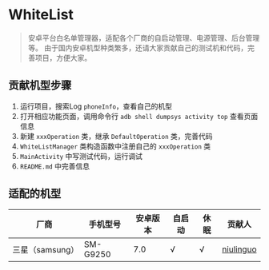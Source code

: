 # WhiteList

> 安卓平台白名单管理器，适配各个厂商的自启动管理、电源管理、后台管理等。
> 由于国内安卓机型种类繁多，还请大家贡献自己的测试机和代码，完善项目，方便大家。

## 贡献机型步骤

1. 运行项目，搜索Log `phoneInfo`，查看自己的机型
2. 打开相应功能页面，调用命令行 `adb shell dumpsys activity top` 查看页面信息
3. 新建 `xxxOperation` 类，继承 `DefaultOperation` 类，完善代码
4. `WhiteListManager` 类构造函数中注册自己的 `xxxOperation` 类
5. `MainActivity` 中写测试代码，运行调试
6. `README.md` 中完善信息

## 适配的机型
|厂商|手机型号|安卓版本|自启动|休眠|贡献人|
|---|---|---|---|---|---|
|三星（samsung）|SM-G9250|7.0|√|√|[niulinguo]|


[niulinguo]: https://github.com/niulinguo